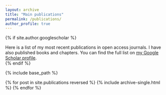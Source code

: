 ```yaml
---
layout: archive
title: "Main publications"
permalink: /publications/
author_profile: true
---
```


{% if site.author.googlescholar %}
  <div class="wordwrap">Here is a list of my most recent publications in open access journals. I have also published books and chapters. You can find the full list on <a href="{{site.author.googlescholar}}">my Google Scholar profile</a>.</div>
{% endif %}

{% include base_path %}

{% for post in site.publications reversed %}
  {% include archive-single.html %}
{% endfor %}

